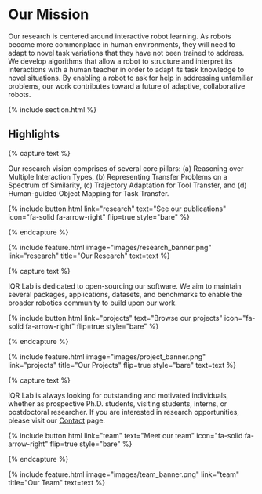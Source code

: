 ---
---

#  Our Mission

Our research is centered around interactive robot learning. As robots become more commonplace in human environments, they will need to adapt to novel task variations that they have not been trained to address. We develop algorithms that allow a robot to structure and interpret its interactions with a human teacher in order to adapt its task knowledge to novel situations. By enabling a robot to ask for help in addressing unfamiliar problems, our work contributes toward a future of adaptive, collaborative robots.

{% include section.html %}

## Highlights

{% capture text %}

Our research vision comprises of several core pillars: (a) Reasoning over Multiple Interaction Types, (b) Representing Transfer Problems on a Spectrum of Similarity, (c) Trajectory Adaptation for Tool Transfer, and (d) Human-guided Object Mapping for Task Transfer.

{%
  include button.html
  link="research"
  text="See our publications"
  icon="fa-solid fa-arrow-right"
  flip=true
  style="bare"
%}

{% endcapture %}

{%
  include feature.html
  image="images/research_banner.png"
  link="research"
  title="Our Research"
  text=text
%}

{% capture text %}

IQR Lab is dedicated to open-sourcing our software. We aim to maintain several packages, applications, datasets, and benchmarks to enable the broader robotics community to build upon our work.

{%
  include button.html
  link="projects"
  text="Browse our projects"
  icon="fa-solid fa-arrow-right"
  flip=true
  style="bare"
%}

{% endcapture %}

{%
  include feature.html
  image="images/project_banner.png"
  link="projects"
  title="Our Projects"
  flip=true
  style="bare"
  text=text
%}

{% capture text %}

IQR Lab is always looking for outstanding and motivated individuals, whether as prospective Ph.D. students, visiting students, interns, or postdoctoral researcher. If you are interested in research opportunities, please visit our [Contact](contact) page.

{%
  include button.html
  link="team"
  text="Meet our team"
  icon="fa-solid fa-arrow-right"
  flip=true
  style="bare"
%}

{% endcapture %}

{%
  include feature.html
  image="images/team_banner.png"
  link="team"
  title="Our Team"
  text=text
%}
